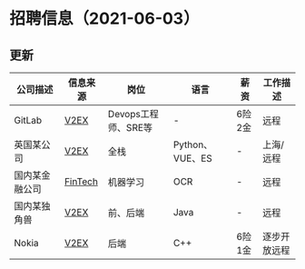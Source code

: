 # 招聘信息（2021-06-03）

## 更新

| 公司描述   | 信息来源                                    | 岗位      | 语言                       | 薪资 | 工作描述             |
| ---------- | ------------------------------------------- | --------- | -------------------------- | ---- | -------------------- |
|GitLab|[V2EX](https://www.v2ex.com/t/780897#reply11)|Devops工程师、SRE等|-|6险2金|远程|
|英国某公司|[V2EX](https://www.v2ex.com/t/780620#reply4)|全栈|Python、VUE、ES|-|上海/远程|
|国内某金融公司|[FinTech](http://www.fintechgl.com/jobs/357)|机器学习|OCR|-|远程|
|国内某独角兽|[V2EX](https://www.v2ex.com/t/781115#reply12)|前、后端|Java|-|远程|
|Nokia|[V2EX](https://www.v2ex.com/t/781990)|后端|C++|6险1金|逐步开放远程|
